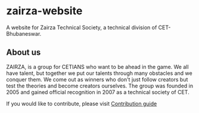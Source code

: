 # zairza-website
A website for Zairza Technical Society, a technical division of CET-Bhubaneswar.

## About us
ZAIRZA, is a group for CETIANS who want to be ahead in the game. We all have talent, but together we put our talents through many obstacles and we conquer them. We come out as winners who don't just follow creators but test the theories and become creators ourselves. The group was founded in 2005 and gained official recognition in 2007 as a technical society of CET. 

If you would like to contribute, please visit [Contribution guide](/CONTRIBUTING.md)
